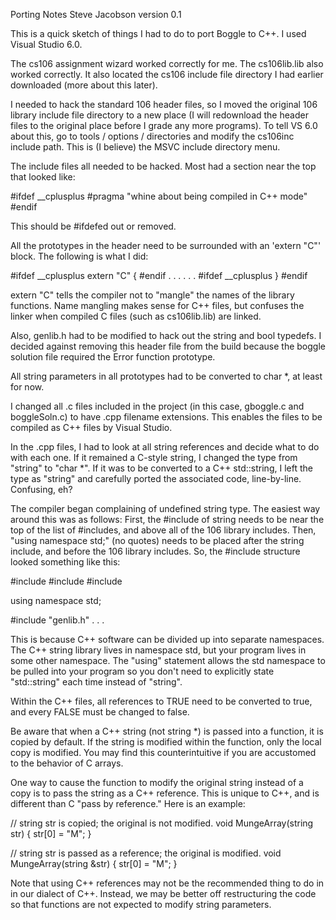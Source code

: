 
Porting Notes
Steve Jacobson
version 0.1


This is a quick sketch of things I had to do to port
Boggle to C++.  I used Visual Studio 6.0.

The cs106 assignment wizard worked correctly for me.  The
cs106lib.lib also worked correctly.  It also located the
cs106 include file directory I had earlier downloaded (more
about this later).

I needed to hack the standard 106 header files, so I moved
the original 106 library include file directory to a new
place (I will redownload the header files to the original
place before I grade any more programs).  To tell VS 6.0
about this, go to tools / options / directories and modify
the cs106inc include path.  This is (I believe)  the MSVC
include directory menu.

The include files all needed to be hacked.  Most had a
section near the top that looked like:

#ifdef __cplusplus
#pragma "whine about being compiled in C++ mode"
#endif

This should be #ifdefed out or removed.

All the prototypes in the header need to be surrounded with
an 'extern "C"' block.  The following is what I did:

#ifdef __cplusplus
extern "C" {
#endif
. . .
<prototypes>
. . .
#ifdef __cplusplus
}
#endif

extern "C" tells the compiler not to "mangle" the names of
the library functions.  Name mangling makes sense for C++
files, but confuses the linker when compiled C files (such
as cs106lib.lib) are linked.

Also, genlib.h had to be modified to hack out the string and
bool typedefs.  I decided against removing this header file
from the build because the boggle solution file required the
Error function prototype.

All string parameters in all prototypes had to be converted to
char *, at least for now.


I changed all .c files included in the project (in this case,
gboggle.c and boggleSoln.c) to have .cpp filename extensions.
This enables the files to be compiled as C++ files by Visual
Studio.

In the .cpp files, I had to look at all string references and
decide what to do with each one.  If it remained a C-style string,
I changed the type from "string" to "char *".  If it was to be
converted to a C++ std::string, I left the type as "string" and
carefully ported the associated code, line-by-line.  Confusing, eh?

The compiler began complaining of undefined string type.  The
easiest way around this was as follows:  First, the #include of
string needs to be near the top of the list of #includes, and
above all of the 106 library includes.  Then, "using namespace std;"
(no quotes) needs to be placed after the string include, and before
the 106 library includes.  So, the #include structure looked something
like this:

#include <cstdio>
#include <iostream>
#include <string>

using namespace std;

#include "genlib.h"
. . .

This is because C++ software can be divided up into separate namespaces.
The C++ string library lives in namespace std, but your program lives
in some other namespace.  The "using" statement allows the std namespace
to be pulled into your program so you don't need to explicitly state
"std::string" each time instead of "string".

Within the C++ files, all references to TRUE need to be converted
to true, and every FALSE must be changed to false.

Be aware that when a C++ string (not string *) is passed into a
function, it is copied by default.  If the string is modified within
the function, only the local copy is modified.  You may find this
counterintuitive if you are accustomed to the behavior of C arrays. 

One way to cause the function to modify the original string instead
of a copy is to pass the string as a C++ reference.  This is unique
to C++, and is different than C "pass by reference."  Here is an
example:

// string str is copied; the original is not modified.
void MungeArray(string str)
{
    str[0] = "M";
}

// string str is passed as a reference; the original is modified.
void MungeArray(string &str)
{
    str[0] = "M";
}

Note that using C++ references may not be the recommended thing
to do in in our dialect of C++.  Instead, we may be better off
restructuring the code so that functions are not expected to
modify string parameters.

